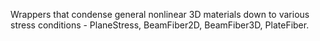 Wrappers that condense general nonlinear 3D materials down to various 
stress conditions - PlaneStress, BeamFiber2D, BeamFiber3D, PlateFiber.
